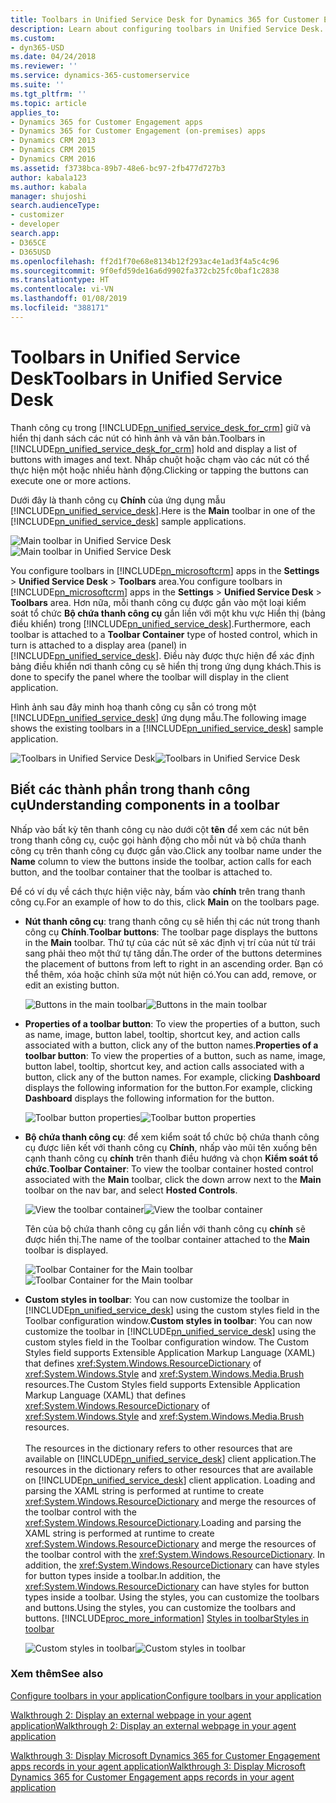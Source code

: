 ```yaml
---
title: Toolbars in Unified Service Desk for Dynamics 365 for Customer Engagement apps| MicrosoftDocs
description: Learn about configuring toolbars in Unified Service Desk.
ms.custom:
- dyn365-USD
ms.date: 04/24/2018
ms.reviewer: ''
ms.service: dynamics-365-customerservice
ms.suite: ''
ms.tgt_pltfrm: ''
ms.topic: article
applies_to:
- Dynamics 365 for Customer Engagement apps
- Dynamics 365 for Customer Engagement (on-premises) apps
- Dynamics CRM 2013
- Dynamics CRM 2015
- Dynamics CRM 2016
ms.assetid: f3738bca-89b7-48e6-bc97-2fb477d727b3
author: kabala123
ms.author: kabala
manager: shujoshi
search.audienceType:
- customizer
- developer
search.app:
- D365CE
- D365USD
ms.openlocfilehash: ff2d1f70e68e8134b12f293ac4e1ad3f4a5c4c96
ms.sourcegitcommit: 9f0efd59de16a6d9902fa372cb25fc0baf1c2838
ms.translationtype: HT
ms.contentlocale: vi-VN
ms.lasthandoff: 01/08/2019
ms.locfileid: "388171"
---
```

# <a name="toolbars-in-unified-service-desk"></a><span data-ttu-id="a2b27-103">Toolbars in Unified Service Desk</span><span class="sxs-lookup"><span data-stu-id="a2b27-103">Toolbars in Unified Service Desk</span></span>
<span data-ttu-id="a2b27-104">Thanh công cụ trong [!INCLUDE[pn_unified_service_desk_for_crm](../includes/pn-unified-service-desk-for-crm.md)] giữ và hiển thị danh sách các nút có hình ảnh và văn bản.</span><span class="sxs-lookup"><span data-stu-id="a2b27-104">Toolbars in [!INCLUDE[pn_unified_service_desk_for_crm](../includes/pn-unified-service-desk-for-crm.md)] hold and display a list of buttons with images and text.</span></span> <span data-ttu-id="a2b27-105">Nhấp chuột hoặc chạm vào các nút có thể thực hiện một hoặc nhiều hành động.</span><span class="sxs-lookup"><span data-stu-id="a2b27-105">Clicking or tapping the buttons can execute one or more actions.</span></span>  
  
 <span data-ttu-id="a2b27-106">Dưới đây là thanh công cụ **Chính** của ứng dụng mẫu [!INCLUDE[pn_unified_service_desk](../includes/pn-unified-service-desk.md)].</span><span class="sxs-lookup"><span data-stu-id="a2b27-106">Here is the **Main** toolbar in one of the [!INCLUDE[pn_unified_service_desk](../includes/pn-unified-service-desk.md)] sample applications.</span></span>  
  
  <span data-ttu-id="a2b27-107">![Main toolbar in Unified Service Desk](../unified-service-desk/media/usd-toolbar-example.png "Main toolbar in Unified Service Desk")</span><span class="sxs-lookup"><span data-stu-id="a2b27-107">![Main toolbar in Unified Service Desk](../unified-service-desk/media/usd-toolbar-example.png "Main toolbar in Unified Service Desk")</span></span>  
  
 <span data-ttu-id="a2b27-108">You configure toolbars in [!INCLUDE[pn_microsoftcrm](../includes/pn-microsoftcrm.md)] apps in the **Settings** > **Unified Service Desk** > **Toolbars** area.</span><span class="sxs-lookup"><span data-stu-id="a2b27-108">You configure toolbars in [!INCLUDE[pn_microsoftcrm](../includes/pn-microsoftcrm.md)] apps in the **Settings** > **Unified Service Desk** > **Toolbars** area.</span></span> <span data-ttu-id="a2b27-109">Hơn nữa, mỗi thanh công cụ được gắn vào một loại kiểm soát tổ chức **Bộ chứa thanh công cụ** gắn liền với một khu vực Hiển thị (bảng điều khiển) trong [!INCLUDE[pn_unified_service_desk](../includes/pn-unified-service-desk.md)].</span><span class="sxs-lookup"><span data-stu-id="a2b27-109">Furthermore, each toolbar is attached to a **Toolbar Container** type of hosted control, which in turn is attached to a display area (panel) in [!INCLUDE[pn_unified_service_desk](../includes/pn-unified-service-desk.md)].</span></span> <span data-ttu-id="a2b27-110">Điều này được thực hiện để xác định bảng điều khiển nơi thanh công cụ sẽ hiển thị trong ứng dụng khách.</span><span class="sxs-lookup"><span data-stu-id="a2b27-110">This is done to specify the panel where the toolbar will display in the client application.</span></span>  
  
 <span data-ttu-id="a2b27-111">Hình ảnh sau đây minh hoạ thanh công cụ sẵn có trong một [!INCLUDE[pn_unified_service_desk](../includes/pn-unified-service-desk.md)] ứng dụng mẫu.</span><span class="sxs-lookup"><span data-stu-id="a2b27-111">The following image shows the existing toolbars in a [!INCLUDE[pn_unified_service_desk](../includes/pn-unified-service-desk.md)] sample application.</span></span>  
  
  <span data-ttu-id="a2b27-112">![Toolbars in Unified Service Desk](../unified-service-desk/media/usd-toolbars.png "Toolbars in Unified Service Desk")</span><span class="sxs-lookup"><span data-stu-id="a2b27-112">![Toolbars in Unified Service Desk](../unified-service-desk/media/usd-toolbars.png "Toolbars in Unified Service Desk")</span></span>  
  
## <a name="understanding-components-in-a-toolbar"></a><span data-ttu-id="a2b27-113">Biết các thành phần trong thanh công cụ</span><span class="sxs-lookup"><span data-stu-id="a2b27-113">Understanding components in a toolbar</span></span>  
 <span data-ttu-id="a2b27-114">Nhấp vào bất kỳ tên thanh công cụ nào dưới cột **tên** để xem các nút bên trong thanh công cụ, cuộc gọi hành động cho mỗi nút và bộ chứa thanh công cụ trên thanh công cụ được gắn vào.</span><span class="sxs-lookup"><span data-stu-id="a2b27-114">Click any toolbar name under the **Name** column to view the buttons inside the toolbar, action calls for each button, and the toolbar container that the toolbar is attached to.</span></span>  
  
 <span data-ttu-id="a2b27-115">Để có ví dụ về cách thực hiện việc này, bấm vào **chính** trên trang thanh công cụ.</span><span class="sxs-lookup"><span data-stu-id="a2b27-115">For an example of how to do this, click **Main** on the toolbars page.</span></span>  
  
- <span data-ttu-id="a2b27-116">**Nút thanh công cụ**: trang thanh công cụ sẽ hiển thị các nút trong thanh công cụ **Chính**.</span><span class="sxs-lookup"><span data-stu-id="a2b27-116">**Toolbar buttons**: The toolbar page displays the buttons in the **Main** toolbar.</span></span> <span data-ttu-id="a2b27-117">Thứ tự của các nút sẽ xác định vị trí của nút từ trái sang phải theo một thứ tự tăng dần.</span><span class="sxs-lookup"><span data-stu-id="a2b27-117">The order of the buttons determines the placement of buttons from left to right in an ascending order.</span></span> <span data-ttu-id="a2b27-118">Bạn có thể thêm, xóa hoặc chỉnh sửa một nút hiện có.</span><span class="sxs-lookup"><span data-stu-id="a2b27-118">You can add, remove, or edit an existing button.</span></span> 
  
  <span data-ttu-id="a2b27-119">![Buttons in the main toolbar](../unified-service-desk/media/usd-main-toolbar-buttons.png "Buttons in the main toolbar")</span><span class="sxs-lookup"><span data-stu-id="a2b27-119">![Buttons in the main toolbar](../unified-service-desk/media/usd-main-toolbar-buttons.png "Buttons in the main toolbar")</span></span>  
  
- <span data-ttu-id="a2b27-120">**Properties of a toolbar button**: To view the properties of a button, such as name, image, button label, tooltip, shortcut key, and action calls associated with a button, click any of the button names.</span><span class="sxs-lookup"><span data-stu-id="a2b27-120">**Properties of a toolbar button**: To view the properties of a button, such as name, image, button label, tooltip, shortcut key, and action calls associated with a button, click any of the button names.</span></span> <span data-ttu-id="a2b27-121">For example, clicking **Dashboard** displays the following information for the button.</span><span class="sxs-lookup"><span data-stu-id="a2b27-121">For example, clicking **Dashboard** displays the following information for the button.</span></span>  
  
  <span data-ttu-id="a2b27-122">![Toolbar button properties](../unified-service-desk/media/usd-toolbar-button-properties.png "Toolbar button properties")</span><span class="sxs-lookup"><span data-stu-id="a2b27-122">![Toolbar button properties](../unified-service-desk/media/usd-toolbar-button-properties.png "Toolbar button properties")</span></span>  
  
- <span data-ttu-id="a2b27-123">**Bộ chứa thanh công cụ**: để xem kiểm soát tổ chức bộ chứa thanh công cụ được liên kết với thanh công cụ **Chính**, nhấp vào mũi tên xuống bên cạnh thanh công cụ **chính** trên thanh điều hướng và chọn **Kiểm soát tổ chức**.</span><span class="sxs-lookup"><span data-stu-id="a2b27-123">**Toolbar Container**: To view the toolbar container hosted control associated with the **Main** toolbar, click the down arrow next to the **Main** toolbar on the nav bar, and select **Hosted Controls**.</span></span>  
  
  <span data-ttu-id="a2b27-124">![View the toolbar container](../unified-service-desk/media/usd-main-toolbar.png "View the toolbar container")</span><span class="sxs-lookup"><span data-stu-id="a2b27-124">![View the toolbar container](../unified-service-desk/media/usd-main-toolbar.png "View the toolbar container")</span></span>  
  
     <span data-ttu-id="a2b27-125">Tên của bộ chứa thanh công cụ gắn liền với thanh công cụ **chính** sẽ được hiển thị.</span><span class="sxs-lookup"><span data-stu-id="a2b27-125">The name of the toolbar container attached to the **Main** toolbar is displayed.</span></span>  
  
   <span data-ttu-id="a2b27-126">![Toolbar Container for the Main toolbar](../unified-service-desk/media/usd-main-toolbar-hosted-control.png "Toolbar Container for the Main toolbar")</span><span class="sxs-lookup"><span data-stu-id="a2b27-126">![Toolbar Container for the Main toolbar](../unified-service-desk/media/usd-main-toolbar-hosted-control.png "Toolbar Container for the Main toolbar")</span></span>

- <span data-ttu-id="a2b27-127">**Custom styles in toolbar**: You can now customize the toolbar in [!INCLUDE[pn_unified_service_desk](../includes/pn-unified-service-desk.md)] using the custom styles field in the Toolbar configuration window.</span><span class="sxs-lookup"><span data-stu-id="a2b27-127">**Custom styles in toolbar**: You can now customize the toolbar in [!INCLUDE[pn_unified_service_desk](../includes/pn-unified-service-desk.md)] using the custom styles field in the Toolbar configuration window.</span></span>  <span data-ttu-id="a2b27-128">The Custom Styles field supports Extensible Application Markup Language (XAML) that defines <xref:System.Windows.ResourceDictionary> of <xref:System.Windows.Style> and <xref:System.Windows.Media.Brush> resources.</span><span class="sxs-lookup"><span data-stu-id="a2b27-128">The Custom Styles field supports Extensible Application Markup Language (XAML) that defines <xref:System.Windows.ResourceDictionary> of <xref:System.Windows.Style> and <xref:System.Windows.Media.Brush> resources.</span></span><br><br><span data-ttu-id="a2b27-129">The resources in the dictionary refers to other resources that are available on [!INCLUDE[pn_unified_service_desk](../includes/pn-unified-service-desk.md)] client application.</span><span class="sxs-lookup"><span data-stu-id="a2b27-129">The resources in the dictionary refers to other resources that are available on [!INCLUDE[pn_unified_service_desk](../includes/pn-unified-service-desk.md)] client application.</span></span> <span data-ttu-id="a2b27-130">Loading and parsing the XAML string is performed at runtime to create <xref:System.Windows.ResourceDictionary> and merge the resources of the toolbar control with the <xref:System.Windows.ResourceDictionary>.</span><span class="sxs-lookup"><span data-stu-id="a2b27-130">Loading and parsing the XAML string is performed at runtime to create <xref:System.Windows.ResourceDictionary> and merge the resources of the toolbar control with the <xref:System.Windows.ResourceDictionary>.</span></span> <span data-ttu-id="a2b27-131">In addition, the <xref:System.Windows.ResourceDictionary> can have styles for button types inside a toolbar.</span><span class="sxs-lookup"><span data-stu-id="a2b27-131">In addition, the <xref:System.Windows.ResourceDictionary> can have styles for button types inside a toolbar.</span></span> <span data-ttu-id="a2b27-132">Using the styles, you can customize the toolbars and buttons.</span><span class="sxs-lookup"><span data-stu-id="a2b27-132">Using the styles, you can customize the toolbars and buttons.</span></span> [!INCLUDE[proc_more_information](../includes/proc-more-information.md)] <span data-ttu-id="a2b27-133">[Styles in toolbar](configure-toolbars-application.md#styles-in-toolbar)</span><span class="sxs-lookup"><span data-stu-id="a2b27-133">[Styles in toolbar](configure-toolbars-application.md#styles-in-toolbar)</span></span>


  <span data-ttu-id="a2b27-134">![Custom styles in toolbar](media/custom-styles-toolbar.PNG "Custom styles in toolbar")</span><span class="sxs-lookup"><span data-stu-id="a2b27-134">![Custom styles in toolbar](media/custom-styles-toolbar.PNG "Custom styles in toolbar")</span></span>


### <a name="see-also"></a><span data-ttu-id="a2b27-135">Xem thêm</span><span class="sxs-lookup"><span data-stu-id="a2b27-135">See also</span></span>  
 [<span data-ttu-id="a2b27-136">Configure toolbars in your application</span><span class="sxs-lookup"><span data-stu-id="a2b27-136">Configure toolbars in your application</span></span>](../unified-service-desk/configure-toolbars-application.md)

 [<span data-ttu-id="a2b27-137">Walkthrough 2: Display an external webpage in your agent application</span><span class="sxs-lookup"><span data-stu-id="a2b27-137">Walkthrough 2: Display an external webpage in your agent application</span></span>](../unified-service-desk/walkthrough-2-display-an-external-webpage-in-your-agent-application.md)   

 [<span data-ttu-id="a2b27-138">Walkthrough 3: Display Microsoft Dynamics 365 for Customer Engagement apps records in your agent application</span><span class="sxs-lookup"><span data-stu-id="a2b27-138">Walkthrough 3: Display Microsoft Dynamics 365 for Customer Engagement apps records in your agent application</span></span>](../unified-service-desk/walkthrough-3-display-microsoft-dynamics-365-records-in-your-agent-application.md)

